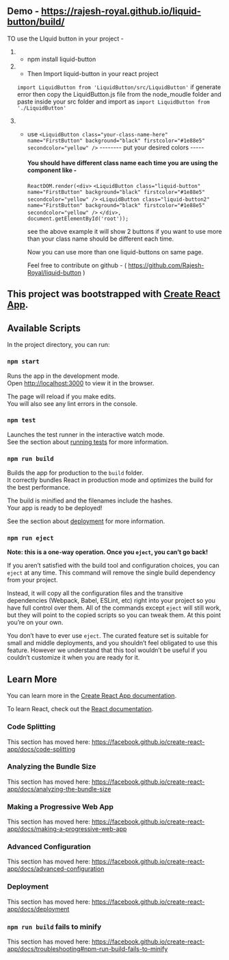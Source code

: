 ## Demo - https://rajesh-royal.github.io/liquid-button/build/

TO use the LIquid button in your project - 
1. - npm install liquid-button
2. - Then Import liquid-button in your react project 

    `import LiquidButton from 'LiquidButton/src/LiquidButton'` if generate error then copy the LiquidButton.js file from the node_moudle folder and paste inside your src folder and import as `import LiquidButton from './LiquidButton' `

3. - use ` <LiquidButton class="your-class-name-here" name="FirstButton" background="black" firstcolor="#1e88e5" secondcolor="yellow" /> `
     -------- put your desired colors -----

     #### You should have different class name each time you are using the component like - 
     `ReactDOM.render(<div>`
     `<LiquidButton class="liquid-button" name="FirstButton" background="black" firstcolor="#1e88e5" secondcolor="yellow" />`
     `<LiquidButton class="liquid-button2" name="FirstButton" background="black" firstcolor="#1e88e5" secondcolor="yellow" />`
     `</div>, document.getElementById('root'));`

     see the above example it will show 2 buttons if you want to use more than your class name should be different each time.

     Now you can use more than one liquid-buttons on same page.

     Feel free to contribute on github - ( https://github.com/Rajesh-Royal/liquid-button )

## This project was bootstrapped with [Create React App](https://github.com/facebook/create-react-app).

## Available Scripts

In the project directory, you can run:

### `npm start`

Runs the app in the development mode.<br>
Open [http://localhost:3000](http://localhost:3000) to view it in the browser.

The page will reload if you make edits.<br>
You will also see any lint errors in the console.

### `npm test`

Launches the test runner in the interactive watch mode.<br>
See the section about [running tests](https://facebook.github.io/create-react-app/docs/running-tests) for more information.

### `npm run build`

Builds the app for production to the `build` folder.<br>
It correctly bundles React in production mode and optimizes the build for the best performance.

The build is minified and the filenames include the hashes.<br>
Your app is ready to be deployed!

See the section about [deployment](https://facebook.github.io/create-react-app/docs/deployment) for more information.

### `npm run eject`

**Note: this is a one-way operation. Once you `eject`, you can’t go back!**

If you aren’t satisfied with the build tool and configuration choices, you can `eject` at any time. This command will remove the single build dependency from your project.

Instead, it will copy all the configuration files and the transitive dependencies (Webpack, Babel, ESLint, etc) right into your project so you have full control over them. All of the commands except `eject` will still work, but they will point to the copied scripts so you can tweak them. At this point you’re on your own.

You don’t have to ever use `eject`. The curated feature set is suitable for small and middle deployments, and you shouldn’t feel obligated to use this feature. However we understand that this tool wouldn’t be useful if you couldn’t customize it when you are ready for it.

## Learn More

You can learn more in the [Create React App documentation](https://facebook.github.io/create-react-app/docs/getting-started).

To learn React, check out the [React documentation](https://reactjs.org/).

### Code Splitting

This section has moved here: https://facebook.github.io/create-react-app/docs/code-splitting

### Analyzing the Bundle Size

This section has moved here: https://facebook.github.io/create-react-app/docs/analyzing-the-bundle-size

### Making a Progressive Web App

This section has moved here: https://facebook.github.io/create-react-app/docs/making-a-progressive-web-app

### Advanced Configuration

This section has moved here: https://facebook.github.io/create-react-app/docs/advanced-configuration

### Deployment

This section has moved here: https://facebook.github.io/create-react-app/docs/deployment

### `npm run build` fails to minify

This section has moved here: https://facebook.github.io/create-react-app/docs/troubleshooting#npm-run-build-fails-to-minify
